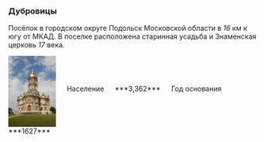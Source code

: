 <!--2022-04-20 00:48:11-->
### Дубровицы
Посёлок в городском округе Подольск Московской области в *16* км к югу от МКАД. 
В поселке расположена старинная усадьба и Знаменская церковь *17* века.  

<span class="dt">
  <img src="dubrovitsy.jpg" align="middle" width="96px"> &emsp; 
<span class="dtc">
  Население &emsp; ***3,362*** &emsp;
  Год&nbsp;основания &emsp; ***1627***
</span>
</span>